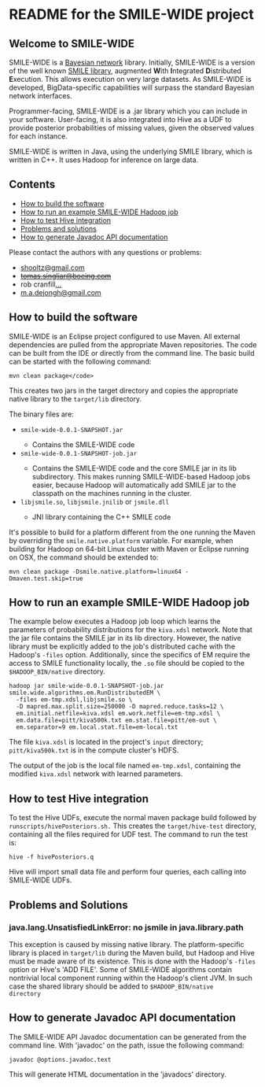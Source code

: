 README for the SMILE-WIDE project
=================================


Welcome to SMILE-WIDE
---------------------

SMILE-WIDE is a <a href="http://en.wikipedia.org/wiki/Bayes_network">Bayesian network</a> library. 
Initially, SMILE-WIDE is a version of the well known <a href="http://genie.sis.pitt.edu">SMILE library</a>, 
augmented <b>W</b>ith <b>I</b>ntegrated <b>D</b>istributed <b>E</b>xecution. This allows execution on very
large datasets. As SMILE-WIDE is developed, BigData-specific capabilities will surpass the standard Bayesian network interfaces.

Programmer-facing, SMILE-WIDE is a .jar library which you can include in your software. 
User-facing, it is also integrated into Hive as a UDF to provide posterior probabilities 
of missing values, given the observed values for each instance.

SMILE-WIDE is written in Java, using the underlying SMILE library, which is written in C++. 
It uses Hadoop for inference on large data. 


Contents
--------

<ul>
    <li><a href="#how-to-build-the-software">How to build the software</a></li>
    <li><a href="#how-to-run-an-example-smile-wide-hadoop-job">How to run an example SMILE-WIDE Hadoop job</a></li>
    <li><a href="#how-to-test-hive-integration">How to test Hive integration</li>
	<li><a href="#problems-and-solutions">Problems and solutions</li>
    <li><a href="#how-to-generate-javadoc-api-documentation">How to generate Javadoc API documentation</a></li>
</ul>


Please contact the authors with any questions or problems:

<!-- thanks to http://www.google.com/recaptcha/mailhide/ -->

* <a href="mailto:&#115;&#104;&#111;&#111;&#108;&#116;&#122;&#064;&#103;&#109;&#097;&#105;&#108;&#046;&#099;&#111;&#109;">&#115;&#104;&#111;&#111;&#108;&#116;&#122;&#064;&#103;&#109;&#097;&#105;&#108;&#046;&#099;&#111;&#109;</a></li>
* <strike><a href="nomailto:&#116;&#111;&#109;&#097;&#115;&#046;&#115;&#105;&#110;&#103;&#108;&#105;&#097;&#114;&#064;&#098;&#111;&#101;&#105;&#110;&#103;&#046;&#099;&#111;&#109;">&#116;&#111;&#109;&#097;&#115;&#046;&#115;&#105;&#110;&#103;&#108;&#105;&#097;&#114;&#064;&#098;&#111;&#101;&#105;&#110;&#103;&#046;&#099;&#111;&#109;</a></strike></li>
* rob cranfill<a href="http://www.google.com/recaptcha/mailhide/d?k=01Z8SMgbBZkzkDY2YgPKf1lw==&amp;c=4fFyZQPFFthx3W7IcyWhuwrFLpts6oYVdmOYzRyjvPk=" onclick="window.open('http://www.google.com/recaptcha/mailhide/d?k\07501Z8SMgbBZkzkDY2YgPKf1lw\75\75\46c\0754fFyZQPFFthx3W7IcyWhuwrFLpts6oYVdmOYzRyjvPk\075', '', 'toolbar=0,scrollbars=0,location=0,statusbar=0,menubar=0,resizable=0,width=500,height=300'); return false;" title="Reveal this e-mail address">&hellip;</a></li>
* <a href="mailto:&#109;&#046;&#097;&#046;&#100;&#101;&#106;&#111;&#110;&#103;&#104;&#064;&#103;&#109;&#097;&#105;&#108;&#046;&#099;&#111;&#109;">&#109;&#046;&#097;&#046;&#100;&#101;&#106;&#111;&#110;&#103;&#104;&#064;&#103;&#109;&#097;&#105;&#108;&#046;&#099;&#111;&#109;</a></li>


How to build the software
-------------------------

SMILE-WIDE is an Eclipse project configured to use Maven. All external dependencies
are pulled from the appropriate Maven repositories.
The code can be built from the IDE or directly from the command line. 
The basic build can be started with the following command:

```
mvn clean package</code>
```

This creates two jars in the target directory and copies the appropriate native library
to the <code>target/lib</code> directory.

The binary files are:
<ul>
<li><code>smile-wide-0.0.1-SNAPSHOT.jar</code></li>
	<ul>
		<li>
		Contains the SMILE-WIDE code
		</li>
	</ul>
</li>
<li><code>smile-wide-0.0.1-SNAPSHOT-job.jar</code></li>
	<ul>
		<li>
		Contains the SMILE-WIDE code and the core SMILE jar in its lib subdirectory.
		This makes running SMILE-WIDE-based Hadoop jobs easier, because Hadoop will automatically
		add SMILE jar to the classpath on the machines running in the cluster.
		</li>
	</ul>
</li>
<li><code>libjsmile.so</code>, <code>libjsmile.jnilib</code> or <code>jsmile.dll</code></li>
	<ul>
		<li>
		JNI library containing the C++ SMILE code</li>
		</li>
	</ul>
</ul>

It's possible to build for a platform different from the one running the Maven by overriding the <code>smile.native.platform</code>
variable. For example, when building for Hadoop on 64-bit Linux cluster with Maven or Eclipse running on OSX, the command
should be extended to: 

```
mvn clean package -Dsmile.native.platform=linux64 -Dmaven.test.skip=true
```


How to run an example SMILE-WIDE Hadoop job
-------------------------------------------

The example below executes a Hadoop job loop which learns the parameters of
probability distributions for the <code>kiva.xdsl</code> network. Note that the jar file
contains the SMILE jar in its lib directory. However, the native library 
must be explicitly added to the job's distributed cache with the Hadoop's
<code>-files</code> option. Additionally, since the specifics of EM require the access
to SMILE functionality locally, the <code>.so</code> file should be copied to the 
<code>$HADOOP_BIN/native</code> directory.

```
hadoop jar smile-wide-0.0.1-SNAPSHOT-job.jar smile.wide.algorithms.em.RunDistributedEM \
  -files em-tmp.xdsl,libjsmile.so \
  -D mapred.max.split.size=250000 -D mapred.reduce.tasks=12 \
  em.initial.netfile=kiva.xdsl em.work.netfile=em-tmp.xdsl \
  em.data.file=pitt/kiva500k.txt em.stat.file=pitt/em-out \
  em.separator=9 em.local.stat.file=em-local.txt
```

The file <code>kiva.xdsl</code> is located in the project's <code>input</code> directory; <code>pitt/kiva500k.txt</code> is in the compute cluster's HDFS.

The output of the job is the local file named <code>em-tmp.xdsl</code>, containing the modified <code>kiva.xdsl</code> network with
learned parameters.


How to test Hive integration
----------------------------

To test the Hive UDFs, execute the normal maven package build followed by <code>runscripts/hivePosteriors.sh.</code> This
creates the <code>target/hive-test</code> directory, containing all the files required for UDF test. The command to run the test is:

```
hive -f hivePosteriors.q
```

Hive will import small data file and perform four queries, each calling into SMILE-WIDE UDFs.


Problems and Solutions
----------------------

<h3>java.lang.UnsatisfiedLinkError: no jsmile in java.library.path</h3>

This exception is caused by missing native library. The platform-specific library is placed in <code>target/lib</code> during the Maven build,
but Hadoop and Hive must be made aware of its existence. This is done with the Hadoop's <code>-files</code> option or 
Hive's 'ADD FILE'. Some of SMILE-WIDE algorithms contain nontrivial local component running within the 
Hadoop's client JVM. In such case the shared library should be added to <code>$HADOOP_BIN/native directory</code>


How to generate Javadoc API documentation
-----------------------------------------

The SMILE-WIDE API Javadoc documentation can be generated from the command line. With 'javadoc' on the path,
issue the following command:

```
javadoc @options.javadoc.text
```

This will generate HTML documentation in the 'javadocs' directory.

